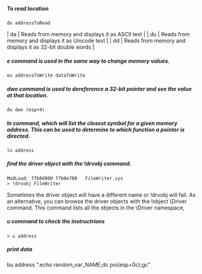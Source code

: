 
##### To read location
```
dx addressToRead
```

| da  | Reads from memory and displays it as ASCII text   |
| du  | Reads from memory and displays it as Unicode text  |
| dd  | Reads from memory and displays it as 32-bit double words   |

#####  *e* command is used in the same way to change memory values. 
```
ex addressToWrite dataToWrite
```
##### *dwo* command is used to dereference a 32-bit pointer and see the value at that location.

```
du dwo (esp+4)
```

##### *ln* command, which will list the closest symbol for a given memory address. This can be used to determine to which function a pointer is directed.
```
ln address
```


##### find the driver object with the *!drvobj* command.
```
ModLoad: f7b0d000 f7b0e780   FileWriter.sys
> !drvobj FileWriter
```
Sometimes the driver object will have a different name or !drvobj will fail. As an alternative, you can browse the driver objects with the !object \Driver command. This command lists all the objects in the \Driver namespace, 

##### *u* command to check the instructrions
```
> u address
```

##### print data

bu address “.echo random_var_NAME;dc poi(esp+0c);gc”
